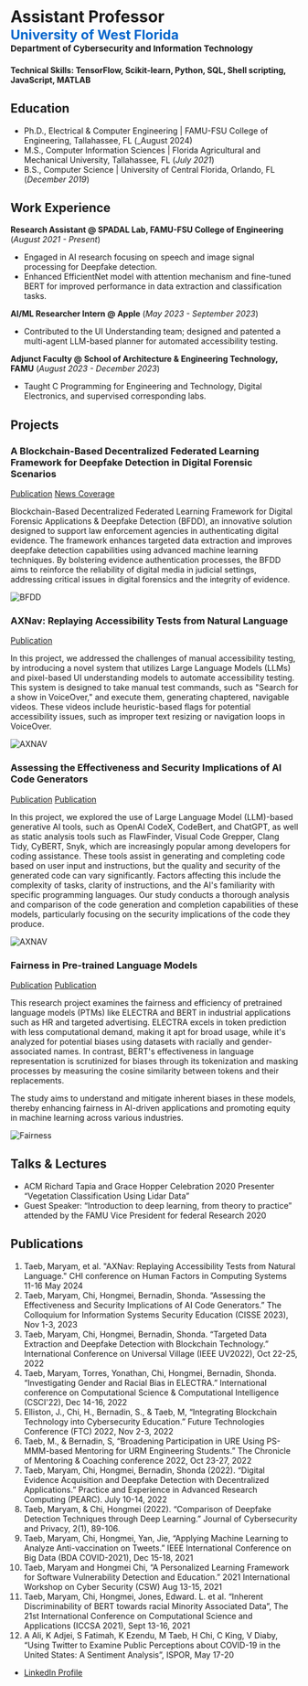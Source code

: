 # Assistant Professor <br><span style="color:#0066cc; font-size:smaller;">University of West Florida</span><br><span style="font-size:15px;">Department of Cybersecurity and Information Technology</span>

#### Technical Skills: TensorFlow, Scikit-learn, Python, SQL, Shell scripting, JavaScript, MATLAB

## Education
- Ph.D., Electrical & Computer Engineering | FAMU-FSU College of Engineering, Tallahassee, FL (_August 2024)						     
- M.S., Computer Information Sciences | Florida Agricultural and Mechanical University, Tallahassee, FL (_July 2021_)			        		
- B.S., Computer Science | University of Central Florida, Orlando, FL (_December 2019_)

## Work Experience
**Research Assistant @ SPADAL Lab, FAMU-FSU College of Engineering** (_August 2021 - Present_)
- Engaged in AI research focusing on speech and image signal processing for Deepfake detection.
- Enhanced EfficientNet model with attention mechanism and fine-tuned BERT for improved performance in data extraction and classification tasks.

**AI/ML Researcher Intern @ Apple** (_May 2023 - September 2023_)
- Contributed to the UI Understanding team; designed and patented a multi-agent LLM-based planner for automated accessibility testing.

**Adjunct Faculty @ School of Architecture & Engineering Technology, FAMU** (_August 2023 - December 2023_)
- Taught C Programming for Engineering and Technology, Digital Electronics, and supervised corresponding labs.


## Projects
### A Blockchain-Based Decentralized Federated Learning Framework for Deepfake Detection in Digital Forensic Scenarios

[Publication](https://ieeexplore.ieee.org/abstract/document/10185510)
[News Coverage](https://eng.famu.fsu.edu/news/new-ai-truth-tool-targets-deepfakes-and-misinformation)

Blockchain-Based Decentralized Federated Learning Framework for Digital Forensic Applications & Deepfake Detection (BFDD), an innovative solution designed to support law enforcement agencies in authenticating digital evidence. The framework enhances targeted data extraction and improves deepfake detection capabilities using advanced machine learning techniques. By bolstering evidence authentication processes, the BFDD aims to reinforce the reliability of digital media in judicial settings, addressing critical issues in digital forensics and the integrity of evidence.

![BFDD](/assets/img/BFDD.png)

### AXNav: Replaying Accessibility Tests from Natural Language
[Publication](https://arxiv.org/pdf/2310.02424)

In this project, we addressed the challenges of manual accessibility testing, by introducing a novel system that utilizes Large Language Models (LLMs) and pixel-based UI understanding models to automate accessibility testing. This system is designed to take manual test commands, such as "Search for a show in VoiceOver," and execute them, generating chaptered, navigable videos. These videos include heuristic-based flags for potential accessibility issues, such as improper text resizing or navigation loops in VoiceOver.

![AXNAV](/assets/img/AxNAV.png)

### Assessing the Effectiveness and Security Implications of AI Code Generators
[Publication](https://cisse.info/journal/index.php/cisse/article/view/180)
[Publication](https://ieeexplore.ieee.org/abstract/document/9644382)

In this project, we explored the use of Large Language Model (LLM)-based generative AI tools, such as OpenAI CodeX, CodeBert, and ChatGPT, as well as static analysis tools such as FlawFinder, Visual Code Grepper, Clang Tidy, CyBERT, Snyk, which are increasingly popular among developers for coding assistance. These tools assist in generating and completing code based on user input and instructions, but the quality and security of the generated code can vary significantly. Factors affecting this include the complexity of tasks, clarity of instructions, and the AI's familiarity with specific programming languages. Our study conducts a thorough analysis and comparison of the code generation and completion capabilities of these models, particularly focusing on the security implications of the code they produce. 

![AXNAV](/assets/img/AI-SourceCode.png)

### Fairness in Pre-trained Language Models
[Publication](https://link.springer.com/chapter/10.1007/978-3-030-86970-0_19)
[Publication](https://ieeexplore.ieee.org/abstract/document/10216397)

This research project examines the fairness and efficiency of pretrained language models (PTMs) like ELECTRA and BERT in industrial applications such as HR and targeted advertising. ELECTRA excels in token prediction with less computational demand, making it apt for broad usage, while it's analyzed for potential biases using datasets with racially and gender-associated names. In contrast, BERT's effectiveness in language representation is scrutinized for biases through its tokenization and masking processes by measuring the cosine similarity between tokens and their replacements.

The study aims to understand and mitigate inherent biases in these models, thereby enhancing fairness in AI-driven applications and promoting equity in machine learning across various industries.

![Fairness](/assets/img/Fairness.png)

## Talks & Lectures
- ACM Richard Tapia and Grace Hopper Celebration 2020 Presenter “Vegetation Classification Using Lidar Data”
- Guest Speaker: “Introduction to deep learning, from theory to practice” attended by the FAMU Vice President for federal Research 2020

## Publications

1. Taeb, Maryam, et al. "AXNav: Replaying Accessibility Tests from Natural
Language." CHI conference on Human Factors in Computing Systems 11-16 May
2024
2. Taeb, Maryam, Chi, Hongmei, Bernadin, Shonda. “Assessing the Effectiveness
and Security Implications of AI Code Generators.” The Colloquium for Information
Systems Security Education (CISSE 2023), Nov 1-3, 2023
3. Taeb, Maryam, Chi, Hongmei, Bernadin, Shonda. “Targeted Data Extraction and
Deepfake Detection with Blockchain Technology.” International Conference on
Universal Village (IEEE UV2022), Oct 22-25, 2022
4. Taeb, Maryam, Torres, Yonathan, Chi, Hongmei, Bernadin, Shonda. “Investigating
Gender and Racial Bias in ELECTRA.” International conference on Computational
Science & Computational Intelligence (CSCI'22), Dec 14-16, 2022
5. Elliston, J., Chi, H., Bernadin, S., & Taeb, M, “Integrating Blockchain Technology
into Cybersecurity Education.” Future Technologies Conference (FTC) 2022, Nov
2-3, 2022
6. Taeb, M., & Bernadin, S, “Broadening Participation in URE Using PS-MMM-based
Mentoring for URM Engineering Students.” The Chronicle of Mentoring & Coaching
conference 2022, Oct 23-27, 2022
7. Taeb, Maryam, Chi, Hongmei, Bernadin, Shonda (2022). “Digital Evidence
Acquisition and Deepfake Detection with Decentralized Applications.” Practice
and Experience in Advanced Research Computing (PEARC). July 10-14, 2022
8. Taeb, Maryam, & Chi, Hongmei (2022). “Comparison of Deepfake Detection
Techniques through Deep Learning.” Journal of Cybersecurity and Privacy, 2(1),
89-106.
9. Taeb, Maryam, Chi, Hongmei, Yan, Jie, “Applying Machine Learning to Analyze
Anti-vaccination on Tweets.” IEEE International Conference on Big Data (BDA
COVID-2021), Dec 15-18, 2021
10. Taeb, Maryam and Hongmei Chi, “A Personalized Learning Framework for
Software Vulnerability Detection and Education.” 2021 International Workshop on
Cyber Security (CSW) Aug 13-15, 2021
11. Taeb, Maryam, Chi, Hongmei, Jones, Edward. L. et al. “Inherent Discriminability of
BERT towards racial Minority Associated Data”, The 21st International Conference
on Computational Science and Applications (ICCSA 2021), Sept 13-16, 2021
12. A Ali, K Adjei, S Fatimah, K Ezendu, M Taeb, H Chi, C King, V Diaby, “Using Twitter
to Examine Public Perceptions about COVID-19 in the United States: A Sentiment
Analysis”, ISPOR, May 17-20

- [LinkedIn Profile](https://www.linkedin.com/in/maryamrmoghadam/)
